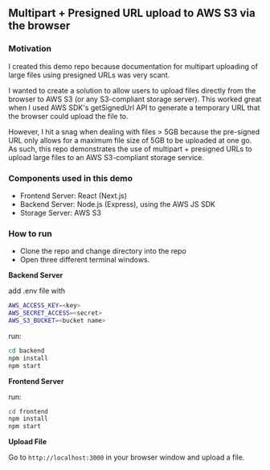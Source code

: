 ## Multipart + Presigned URL upload to AWS S3 via the browser

### Motivation

I created this demo repo because documentation for multipart uploading of large files using presigned URLs was very scant.

I wanted to create a solution to allow users to upload files directly from the browser to AWS S3 (or any S3-compliant storage server). This worked great when I used AWS SDK's getSignedUrl API to generate a temporary URL that the browser could upload the file to. 

However, I hit a snag when dealing with files > 5GB because the pre-signed URL only allows for a maximum file size of 5GB to be uploaded at one go. As such, this repo demonstrates the use of multipart + presigned URLs to upload large files to an AWS S3-compliant storage service.

### Components used in this demo

* Frontend Server: React (Next.js)
* Backend Server: Node.js (Express), using the AWS JS SDK
* Storage Server: AWS S3

### How to run

* Clone the repo and change directory into the repo
* Open three different terminal windows.

**Backend Server**

add .env file with

```bash
AWS_ACCESS_KEY=<key>
AWS_SECRET_ACCESS=<secret>
AWS_S3_BUCKET=<bucket name>
```

run:
```bash
cd backend
npm install
npm start
```

**Frontend Server**

run:
```bash
cd frontend
npm install
npm start
```

**Upload File**

Go to `http://localhost:3000` in your browser window and upload a file.
